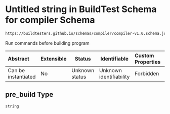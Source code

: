 # Untitled string in BuildTest Schema for compiler Schema

```txt
https://buildtesters.github.io/schemas/compiler/compiler-v1.0.schema.json#/properties/pre_build
```

Run commands before building program


| Abstract            | Extensible | Status         | Identifiable            | Custom Properties | Additional Properties | Access Restrictions | Defined In                                                                                |
| :------------------ | ---------- | -------------- | ----------------------- | :---------------- | --------------------- | ------------------- | ----------------------------------------------------------------------------------------- |
| Can be instantiated | No         | Unknown status | Unknown identifiability | Forbidden         | Allowed               | none                | [compiler-v1.0.schema.json\*](../../out/compiler-v1.0.schema.json "open original schema") |

## pre_build Type

`string`
